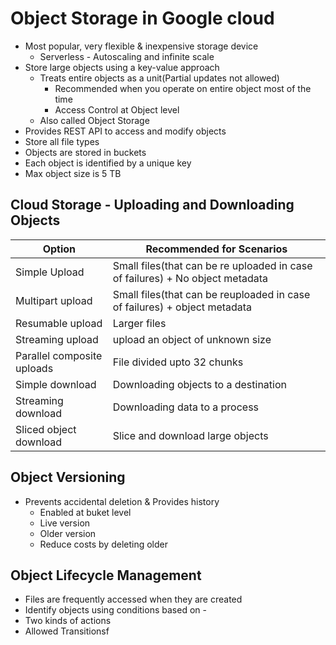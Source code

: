 # Object Storage in Google cloud
* Most popular, very flexible & inexpensive storage device
  * Serverless - Autoscaling and infinite scale
* Store large objects using a key-value approach
  * Treats entire objects as a unit(Partial updates not allowed)
    * Recommended when you operate on entire object most of the time
    * Access Control at Object level
  * Also called Object Storage
* Provides REST API to access and modify objects
* Store all file types
* Objects are stored in buckets
* Each object is identified by a unique key
* Max object size is 5 TB

## Cloud Storage - Uploading and Downloading Objects

|Option|Recommended for Scenarios|
|--|--|
|Simple Upload|Small files(that can be re uploaded in case of failures) + No object metadata|
|Multipart upload|Small files(that can be reuploaded in case of failures) + object metadata|
|Resumable upload|Larger files|
|Streaming upload|upload an object of unknown size|
|Parallel composite uploads|File divided upto 32 chunks|
|Simple download|Downloading objects to a destination|
|Streaming download|Downloading data to a process|
|Sliced object download|Slice and download large objects|

## Object Versioning
* Prevents accidental deletion & Provides history
  * Enabled at buket level
  * Live version
  * Older version
  * Reduce costs by deleting older

## Object Lifecycle Management
* Files are frequently accessed when they are created
* Identify objects using conditions based on - 
* Two kinds of actions
* Allowed Transitionsf